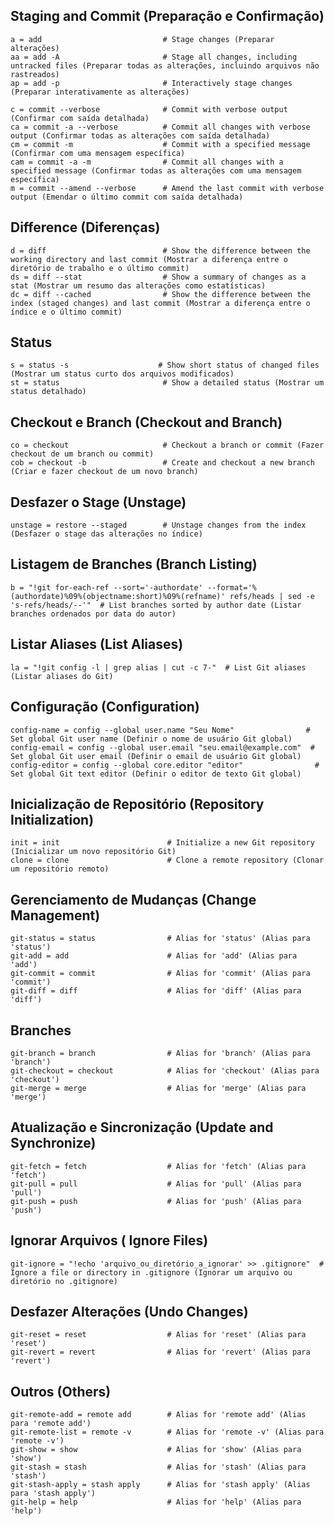 ## Staging and Commit (Preparação e Confirmação)
    a = add                           # Stage changes (Preparar alterações)
    aa = add -A                       # Stage all changes, including untracked files (Preparar todas as alterações, incluindo arquivos não rastreados)
    ap = add -p                       # Interactively stage changes (Preparar interativamente as alterações)

    c = commit --verbose              # Commit with verbose output (Confirmar com saída detalhada)
    ca = commit -a --verbose          # Commit all changes with verbose output (Confirmar todas as alterações com saída detalhada)
    cm = commit -m                    # Commit with a specified message (Confirmar com uma mensagem específica)
    cam = commit -a -m                # Commit all changes with a specified message (Confirmar todas as alterações com uma mensagem específica)
    m = commit --amend --verbose      # Amend the last commit with verbose output (Emendar o último commit com saída detalhada)

## Difference (Diferenças)
    d = diff                          # Show the difference between the working directory and last commit (Mostrar a diferença entre o diretório de trabalho e o último commit)
    ds = diff --stat                  # Show a summary of changes as a stat (Mostrar um resumo das alterações como estatísticas)
    dc = diff --cached                # Show the difference between the index (staged changes) and last commit (Mostrar a diferença entre o índice e o último commit)

## Status
    s = status -s                    # Show short status of changed files (Mostrar um status curto dos arquivos modificados)
    st = status                       # Show a detailed status (Mostrar um status detalhado)

## Checkout e Branch (Checkout and Branch)
    co = checkout                     # Checkout a branch or commit (Fazer checkout de um branch ou commit)
    cob = checkout -b                 # Create and checkout a new branch (Criar e fazer checkout de um novo branch)

## Desfazer o Stage (Unstage)
    unstage = restore --staged        # Unstage changes from the index (Desfazer o stage das alterações no índice)

## Listagem de Branches (Branch Listing)
    b = "!git for-each-ref --sort='-authordate' --format='%(authordate)%09%(objectname:short)%09%(refname)' refs/heads | sed -e 's-refs/heads/--'"  # List branches sorted by author date (Listar branches ordenados por data do autor)

## Listar Aliases (List Aliases)
    la = "!git config -l | grep alias | cut -c 7-"  # List Git aliases (Listar aliases do Git)

## Configuração (Configuration)
    config-name = config --global user.name "Seu Nome"                # Set global Git user name (Definir o nome de usuário Git global)
    config-email = config --global user.email "seu.email@example.com"  # Set global Git user email (Definir o email de usuário Git global)
    config-editor = config --global core.editor "editor"                # Set global Git text editor (Definir o editor de texto Git global)

## Inicialização de Repositório (Repository Initialization)
    init = init                        # Initialize a new Git repository (Inicializar um novo repositório Git)
    clone = clone                      # Clone a remote repository (Clonar um repositório remoto)

## Gerenciamento de Mudanças (Change Management)
    git-status = status                # Alias for 'status' (Alias para 'status')
    git-add = add                      # Alias for 'add' (Alias para 'add')
    git-commit = commit                # Alias for 'commit' (Alias para 'commit')
    git-diff = diff                    # Alias for 'diff' (Alias para 'diff')

## Branches 
    git-branch = branch                # Alias for 'branch' (Alias para 'branch')
    git-checkout = checkout            # Alias for 'checkout' (Alias para 'checkout')
    git-merge = merge                  # Alias for 'merge' (Alias para 'merge')

## Atualização e Sincronização (Update and Synchronize)
    git-fetch = fetch                  # Alias for 'fetch' (Alias para 'fetch')
    git-pull = pull                    # Alias for 'pull' (Alias para 'pull')
    git-push = push                    # Alias for 'push' (Alias para 'push')

## Ignorar Arquivos ( Ignore Files)
    git-ignore = "!echo 'arquivo_ou_diretório_a_ignorar' >> .gitignore"  # Ignore a file or directory in .gitignore (Ignorar um arquivo ou diretório no .gitignore)

## Desfazer Alterações (Undo Changes)
    git-reset = reset                  # Alias for 'reset' (Alias para 'reset')
    git-revert = revert                # Alias for 'revert' (Alias para 'revert')

## Outros (Others)
    git-remote-add = remote add        # Alias for 'remote add' (Alias para 'remote add')
    git-remote-list = remote -v        # Alias for 'remote -v' (Alias para 'remote -v')
    git-show = show                    # Alias for 'show' (Alias para 'show')
    git-stash = stash                  # Alias for 'stash' (Alias para 'stash')
    git-stash-apply = stash apply      # Alias for 'stash apply' (Alias para 'stash apply')
    git-help = help                    # Alias for 'help' (Alias para 'help')
